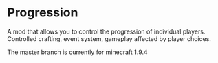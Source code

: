 # Progression
A mod that allows you to control the progression of individual players. 
Controlled crafting, event system, gameplay affected by player choices.

The master branch is currently for minecraft 1.9.4
